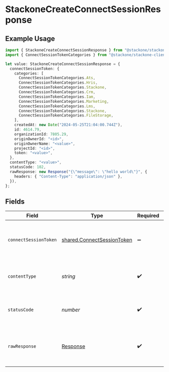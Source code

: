 # StackoneCreateConnectSessionResponse

## Example Usage

```typescript
import { StackoneCreateConnectSessionResponse } from "@stackone/stackone-client-ts/sdk/models/operations";
import { ConnectSessionTokenCategories } from "@stackone/stackone-client-ts/sdk/models/shared";

let value: StackoneCreateConnectSessionResponse = {
  connectSessionToken: {
    categories: [
      ConnectSessionTokenCategories.Ats,
      ConnectSessionTokenCategories.Hris,
      ConnectSessionTokenCategories.Stackone,
      ConnectSessionTokenCategories.Crm,
      ConnectSessionTokenCategories.Iam,
      ConnectSessionTokenCategories.Marketing,
      ConnectSessionTokenCategories.Lms,
      ConnectSessionTokenCategories.Stackone,
      ConnectSessionTokenCategories.FileStorage,
    ],
    createdAt: new Date("2024-05-25T21:04:00.744Z"),
    id: 4614.79,
    organizationId: 7805.29,
    originOwnerId: "<id>",
    originOwnerName: "<value>",
    projectId: "<id>",
    token: "<value>",
  },
  contentType: "<value>",
  statusCode: 102,
  rawResponse: new Response("{\"message\": \"hello world\"}", {
    headers: { "Content-Type": "application/json" },
  }),
};
```

## Fields

| Field                                                                           | Type                                                                            | Required                                                                        | Description                                                                     |
| ------------------------------------------------------------------------------- | ------------------------------------------------------------------------------- | ------------------------------------------------------------------------------- | ------------------------------------------------------------------------------- |
| `connectSessionToken`                                                           | [shared.ConnectSessionToken](../../../sdk/models/shared/connectsessiontoken.md) | :heavy_minus_sign:                                                              | The details of the connect session created with token.                          |
| `contentType`                                                                   | *string*                                                                        | :heavy_check_mark:                                                              | HTTP response content type for this operation                                   |
| `statusCode`                                                                    | *number*                                                                        | :heavy_check_mark:                                                              | HTTP response status code for this operation                                    |
| `rawResponse`                                                                   | [Response](https://developer.mozilla.org/en-US/docs/Web/API/Response)           | :heavy_check_mark:                                                              | Raw HTTP response; suitable for custom response parsing                         |